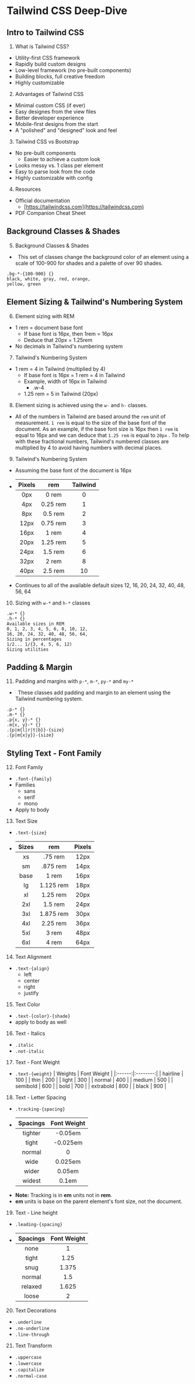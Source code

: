 # Tailwind CSS Deep-Dive

## Intro to Tailwind CSS

1. What is Tailwind CSS?

- Utility-first CSS framework
- Rapidly build custom designs
- Low-level framework (no pre-built components)
- Building blocks, full creative freedom
- Highly customizable

2. Advantages of Tailwind CSS

- Minimal custom CSS (if ever)
- Easy designes from the view files
- Better developer experience
- Mobile-first designs from the start
- A "polished" and "designed" look and feel

3. Tailwind CSS vs Bootstrap

- No pre-built components
  - Easier to achieve a custom look
- Looks messy vs. 1 class per element
- Easy to parse look from the code
- Highly customizable with config

4. Resources
- Official documentation
  - [https://tailwindcss.com](https://tailwindcss.com)
- PDF Companion Cheat Sheet

## Background Classes & Shades

5. Background Classes & Shades
-  This set of classes change the background color of an element using a scale of 100-900 for shades and a palette of over 90 shades.

```
.bg-*-{100-900} {}
black, white, gray, red, orange,
yellow, green
```

## Element Sizing & Tailwind's Numbering System

6. Element sizing with REM

- 1 rem = document base font
  - If base font is 16px, then 1rem = 16px
  - Deduce that 20px = 1.25rem
- No decimals in Tailwind's numbering system

7. Tailwind's Numbering System

- 1 rem = 4 in Tailwind (multiplied by 4)
  - If base font is 16px = 1 rem =  4 in Tailwind
  - Example, width of 16px in Tailwind
    - .w-4
  - 1.25 rem = 5 in Tailwind (20px)

8. Element sizing is achieved using the `w-` and `h-` classes.
- All of the numbers in Tailwind are based around the `rem` unit of measurement. `1 rem` is equal to the size of the base font of the document. As an example, if the base font size is 16px then `1 rem` is equal to 16px and we can deduce that `1.25 rem` is equal to `20px` . To help with these fractional numbers, Tailwind's numbered classes are multiplied by 4 to avoid having numbers with decimal places.

9. Tailwind's Numbering System
- Assuming the base font of the document is 16px
- | Pixels | rem | Tailwind |
  |:------:|:---:|:--------:|
  | 0px | 0 rem | 0 |
  | 4px | 0.25 rem | 1 |
  | 8px | 0.5 rem | 2 |
  | 12px | 0.75 rem | 3 |
  | 16px | 1 rem | 4 |
  | 20px | 1.25 rem | 5 |
  | 24px | 1.5 rem | 6 |
  | 32px | 2 rem | 8 |
  | 40px | 2.5 rem | 10 |
- Continues to all of the available default sizes 12, 16, 20, 24, 32, 40, 48, 56, 64

10. Sizing with `w-*` and `h-*` classes
```
.w-* {}
.h-* {}
Available sizes in REM
0, 1, 2, 3, 4, 5, 6, 8, 10, 12,
16, 20, 24, 32, 40, 48, 56, 64,
Sizing in percentages
1/2... 1/{3, 4, 5, 6, 12)
Sizing utilities
```

## Padding & Margin

11. Padding and margins with `p-*`, `m-*`, `py-*` and `my-*`
-  These classes add padding and margin to an element using the Tailwind numbering system.
```
.p-* {}
.m-* {}
.p{x, y}-* {}
.m{x, y}-* {}
.{p|m{l|r|t|b}}-{size}
.{p|m{x|y}}-{size}
```
## Styling Text - Font Family

12. Font Family
- `.font-{family}`
- Families
  - sans
  - serif
  - mono
- Apply to body

13. Text Size
- `.text-{size}`
- | Sizes | rem | Pixels |
  |:------:|:---:|:--------:|
  | xs | .75 rem | 12px |
  | sm | .875 rem | 14px |
  | base | 1 rem | 16px |
  | lg | 1.125 rem | 18px |
  | xl | 1.25 rem | 20px |
  | 2xl | 1.5 rem | 24px |
  | 3xl | 1.875 rem | 30px |
  | 4xl | 2.25 rem | 36px |
  | 5xl | 3 rem | 48px |
  | 6xl | 4 rem | 64px |

14. Text Alignment
- `.text-{align}`
  - left
  - center
  - right
  - justify

15. Text Color
- `.text-{color}-{shade}`
- apply to body as well

16. Text - Italics
- `.italic`
- `.not-italic`

17. Text - Font Weight
- `.text-{weight}`
  | Weights | Font Weight |
  |:------:|:--------:|
  | hairline | 100 |
  | thin | 200 |
  | light | 300 |
  | normal | 400 |
  | medium | 500 |
  | semibold | 600 |
  | bold | 700 |
  | extrabold | 800 |
  | black | 900 |

18. Text - Letter Spacing
- `.tracking-{spacing}`
- | Spacings | Font Weight |
  |:------:|:--------:|
  | tighter | -0.05em |
  | tight | -0.025em |
  | normal | 0 |
  | wide | 0.025em |
  | wider | 0.05em |
  | widest | 0.1em |
- __Note:__ Tracking is in __em__ units not in __rem__.
- __em__ units is base on the parent element's font size, not the document.

19. Text - Line height
- `.leading-{spacing}`
- | Spacings | Font Weight |
  |:------:|:--------:|
  | none | 1 |
  | tight | 1.25 |
  | snug | 1.375 |
  | normal | 1.5 |
  | relaxed | 1.625 |
  | loose | 2 |

20. Text Decorations
- `.underline`
- `.no-underline`
- `.line-through`

21. Text Transform
- `.uppercase`
- `.lowercase`
- `.capitalize`
- `.normal-case`

